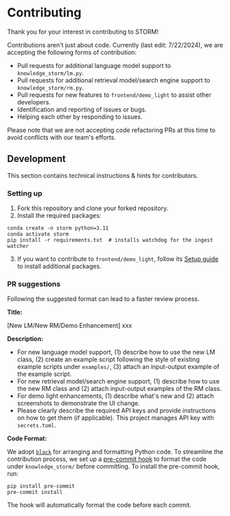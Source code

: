 # Contributing

Thank you for your interest in contributing to STORM! 

Contributions aren't just about code. Currently (last edit: 7/22/2024), we are accepting the following forms of contribution:
- Pull requests for additional language model support to `knowledge_storm/lm.py`.
- Pull requests for additional retrieval model/search engine support to `knowledge_storm/rm.py`.
- Pull requests for new features to `frontend/demo_light` to assist other developers.
- Identification and reporting of issues or bugs.
- Helping each other by responding to issues.

Please note that we are not accepting code refactoring PRs at this time to avoid conflicts with our team's efforts.

## Development
This section contains technical instructions & hints for contributors.

### Setting up
1. Fork this repository and clone your forked repository.
2. Install the required packages:
```
conda create -n storm python=3.11
conda activate storm
pip install -r requirements.txt  # installs watchdog for the ingest watcher
```
3. If you want to contribute to `frontend/demo_light`, follow its [Setup guide](https://github.com/stanford-oval/storm/tree/main/frontend/demo_light#setup) to install additional packages.

### PR suggestions

Following the suggested format can lead to a faster review process.

**Title:**

[New LM/New RM/Demo Enhancement] xxx

**Description:**
- For new language model support, (1) describe how to use the new LM class, (2) create an example script following the style of existing example scripts under `examples/`, (3) attach an input-output example of the example script.
- For new retrieval model/search engine support, (1) describe how to use the new RM class and (2) attach input-output examples of the RM class.
- For demo light enhancements, (1) describe what's new and (2) attach screenshots to demonstrate the UI change.
- Please clearly describe the required API keys and provide instructions on how to get them (if applicable). This project manages API key with `secrets.toml`.

**Code Format:**

We adopt [`black`](https://github.com/psf/black) for arranging and formatting Python code. To streamline the contribution process, we set up a [pre-commit hook](https://pre-commit.com/) to format the code under `knowledge_storm/` before committing. To install the pre-commit hook, run:
```
pip install pre-commit
pre-commit install
```
The hook will automatically format the code before each commit.
